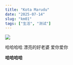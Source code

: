 ```yaml
---
title: "Kota Marudu"
date: "2025-07-14"
slug: "km01"
tags: ["生活", "测试"]
---
```

![](https://prod-files-secure.s3.us-west-2.amazonaws.com/112d0858-5090-4d34-a606-b75eb8d65fd2/c7b45876-473c-4fb6-85d3-cb84a84bfc51/1000201235.jpg?X-Amz-Algorithm=AWS4-HMAC-SHA256&X-Amz-Content-Sha256=UNSIGNED-PAYLOAD&X-Amz-Credential=ASIAZI2LB466YEDWSH3B%2F20250724%2Fus-west-2%2Fs3%2Faws4_request&X-Amz-Date=20250724T114600Z&X-Amz-Expires=3600&X-Amz-Security-Token=IQoJb3JpZ2luX2VjEAMaCXVzLXdlc3QtMiJIMEYCIQD%2BnhmV%2FDfBnsjcGuLxD1B4chCL1R6j970bvmZ4PSs05gIhAML7MrzSjXd1sEk%2BMSENuw8WtMTK2gedAiC6XqnldS36Kv8DCCwQABoMNjM3NDIzMTgzODA1Igxk18mOrODunW%2FvJXIq3AMId0oL2N%2Foe%2F7D2ZDT6NETK5IkC8QROfTMg%2BEPsycYGLCtwAelBfR3xEuwDcjS%2FVikkz5NGyxu3GizSSupSeIuyt2Uy2fYzPABaFdbNHPEXidAtDp%2Fm%2BD4LkUHWgCCO562J9bdBfoy1%2F6j2Unyjzhy7koEaX2O%2FogGvV8JvSHiF%2F2QzT%2FPhNSGXjL3VumKRdpD1XJHrr%2FEgrlv5I4HRLFVb0fYZGcHKuwHWyUt82vjlK%2FJYcC%2FCU46ZIP9ap5h62QKgTYsK5yhymMbkz%2BybIZrw6%2B7gO8u9s5uQXZsYBFGXTgxiCTtTko3GL8BBdW3V5K4s%2B8GlmMsYaOGd%2F05LBvpxvyOwprPZojzH5n90Dgqui49AZhi73cy7OIZahV3xpgPd5Q%2BesAv6JWgv28TbHZ7lBv5lu7t2GfOJ6e5sqrcC9U%2BRuFH20Po0hipZdZf%2Fgpb6QzN7hyA9RbF5cszrDTmQLfab0Oqocub8AO2T2w7KmqXRq1kggWz5DupbACzwe48D1sSl5Z8M9WtHSaYga4G8GQ1a0l9AfJBVLBusZajORUhDf8JkDsPVs0fkPJ5gBsWaqwh5hu0E1LBZxINoy%2By8Ofx391RO3g0nzcI%2FhWBNEleAa9xa5zKGOQIqzClm4jEBjqkAbA69ocq595a1U3BuHBOJDOGQd9mtwUQX37sdbtqqZnM8YxIF35uZksA4VTmbn5c45ONVqexNwWsSsVbCewLdY%2Fiy%2FSvvUc3fAuSWUzPe4VibMKTeIc5QR2gqhSxYD0i8TwV0b%2F6IImb%2F%2FqQXNq94cZhBF0kSB8GRM466Z9juWlAbaJ1iiR2f4%2BttY2HJokjoVNVN2Dq93Kwef8uLZSaiVebS0YJ&X-Amz-Signature=2f9ecff05f2afc5c2723e354d4d6995218f15a6173a2b8e42dc088ee1c79bade&X-Amz-SignedHeaders=host&x-amz-checksum-mode=ENABLED&x-id=GetObject)


哈哈哈哈  漂亮的好老婆  爱你爱你


**哈哈哈哈**

